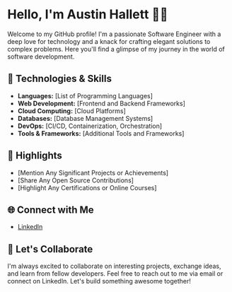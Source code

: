 <!--- Welcome to my GitHub profile! 👋 --->

# Hello, I'm Austin Hallett 👨‍💻

Welcome to my GitHub profile! I'm a passionate Software Engineer with a deep love for technology and a knack for crafting elegant solutions to complex problems. Here you'll find a glimpse of my journey in the world of software development.

## 🔧 Technologies & Skills
- **Languages:** [List of Programming Languages]
- **Web Development:** [Frontend and Backend Frameworks]
- **Cloud Computing:** [Cloud Platforms]
- **Databases:** [Database Management Systems]
- **DevOps:** [CI/CD, Containerization, Orchestration]
- **Tools & Frameworks:** [Additional Tools and Frameworks]

## 🌟 Highlights
- [Mention Any Significant Projects or Achievements]
- [Share Any Open Source Contributions]
- [Highlight Any Certifications or Online Courses]

## 🌐 Connect with Me
- [LinkedIn](https://www.linkedin.com/in/austin-hallett-36b0ba186/)

## 🤝 Let's Collaborate
I'm always excited to collaborate on interesting projects, exchange ideas, and learn from fellow developers. Feel free to reach out to me via email or connect on LinkedIn. Let's build something awesome together!
